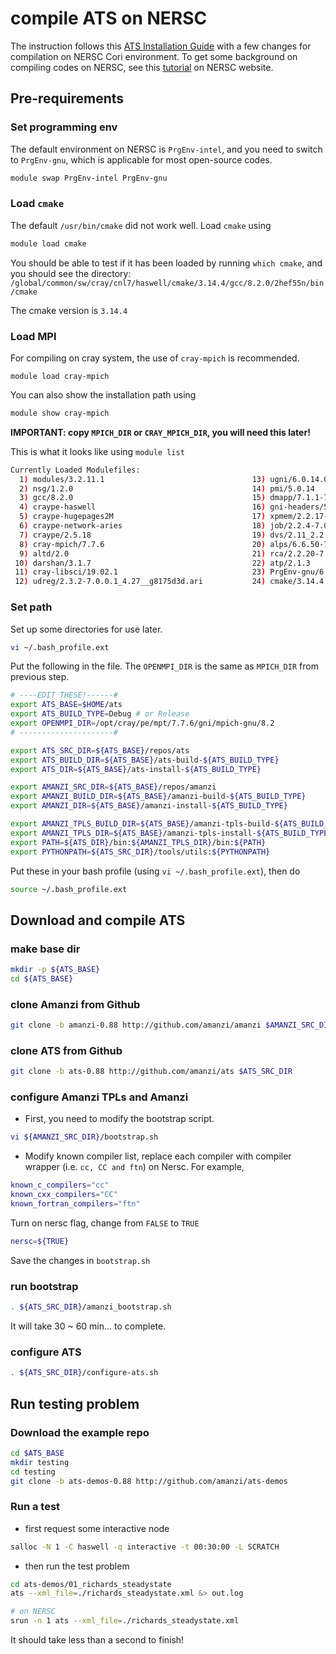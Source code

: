 # compile ATS on NERSC

The instruction follows this [ATS Installation Guide](https://github.com/amanzi/ats/blob/master/INSTALL.md) with a few changes for compilation on NERSC Cori environment. To get some background on compiling codes on NERSC, see this [tutorial](https://www.nersc.gov/users/computational-systems/cori/programming/compiling-codes-on-cori/) on NERSC website.

## Pre-requirements

### Set programming env

The default environment on NERSC is `PrgEnv-intel`, and you need to switch to `PrgEnv-gnu`, which is applicable for most open-source codes.

```bash
module swap PrgEnv-intel PrgEnv-gnu
```

### Load `cmake`

The default `/usr/bin/cmake` did not work well. Load `cmake` using

```bash
module load cmake
```

You should be able to test if it has been loaded by running `which cmake`,  and you should see the directory: `/global/common/sw/cray/cnl7/haswell/cmake/3.14.4/gcc/8.2.0/2hef55n/bin/cmake`

The cmake version is `3.14.4`

###  Load MPI

For compiling on cray system, the use of `cray-mpich` is recommended.

```
module load cray-mpich
```

You can also show the installation path using

```bash
module show cray-mpich
```

**IMPORTANT: copy `MPICH_DIR` or `CRAY_MPICH_DIR`, you will need this later!** 

This is what it looks like using `module list`

```bash
Currently Loaded Modulefiles:
  1) modules/3.2.11.1                                 13) ugni/6.0.14.0-7.0.0.1_7.30__ge78e5b0.ari
  2) nsg/1.2.0                                        14) pmi/5.0.14
  3) gcc/8.2.0                                        15) dmapp/7.1.1-7.0.0.1_5.20__g25e5077.ari
  4) craype-haswell                                   16) gni-headers/5.0.12.0-7.0.0.1_7.39__g3b1768f.ari
  5) craype-hugepages2M                               17) xpmem/2.2.17-7.0.0.1_3.24__g7acee3a.ari
  6) craype-network-aries                             18) job/2.2.4-7.0.0.1_3.30__g36b56f4.ari
  7) craype/2.5.18                                    19) dvs/2.11_2.2.137-7.0.0.1_10.1__g04d35b33
  8) cray-mpich/7.7.6                                 20) alps/6.6.50-7.0.0.1_3.35__g962f7108.ari
  9) altd/2.0                                         21) rca/2.2.20-7.0.0.1_4.34__g8e3fb5b.ari
 10) darshan/3.1.7                                    22) atp/2.1.3
 11) cray-libsci/19.02.1                              23) PrgEnv-gnu/6.0.5
 12) udreg/2.3.2-7.0.0.1_4.27__g8175d3d.ari           24) cmake/3.14.4
```

### Set path

Set up some directories for use later. 

```bash
vi ~/.bash_profile.ext
```

Put the following in the file. The `OPENMPI_DIR` is the same as `MPICH_DIR` from previous step. 

```bash
# ----EDIT THESE!------#
export ATS_BASE=$HOME/ats
export ATS_BUILD_TYPE=Debug # or Release
export OPENMPI_DIR=/opt/cray/pe/mpt/7.7.6/gni/mpich-gnu/8.2
# ---------------------#

export ATS_SRC_DIR=${ATS_BASE}/repos/ats
export ATS_BUILD_DIR=${ATS_BASE}/ats-build-${ATS_BUILD_TYPE}
export ATS_DIR=${ATS_BASE}/ats-install-${ATS_BUILD_TYPE}

export AMANZI_SRC_DIR=${ATS_BASE}/repos/amanzi
export AMANZI_BUILD_DIR=${ATS_BASE}/amanzi-build-${ATS_BUILD_TYPE}
export AMANZI_DIR=${ATS_BASE}/amanzi-install-${ATS_BUILD_TYPE}

export AMANZI_TPLS_BUILD_DIR=${ATS_BASE}/amanzi-tpls-build-${ATS_BUILD_TYPE}
export AMANZI_TPLS_DIR=${ATS_BASE}/amanzi-tpls-install-${ATS_BUILD_TYPE}
export PATH=${ATS_DIR}/bin:${AMANZI_TPLS_DIR}/bin:${PATH}
export PYTHONPATH=${ATS_SRC_DIR}/tools/utils:${PYTHONPATH}
```

Put these in your bash profile (using `vi ~/.bash_profile.ext`), then do 

```bash
source ~/.bash_profile.ext
```

## Download and compile ATS

### make base dir

```bash
mkdir -p ${ATS_BASE}
cd ${ATS_BASE}
```

### clone Amanzi from Github

```bash
git clone -b amanzi-0.88 http://github.com/amanzi/amanzi $AMANZI_SRC_DIR
```

### clone ATS from Github

```bash
git clone -b ats-0.88 http://github.com/amanzi/ats $ATS_SRC_DIR
```

### configure Amanzi TPLs and Amanzi

- First, you need to modify the bootstrap script.

```bash
vi ${AMANZI_SRC_DIR}/bootstrap.sh
```

- Modify known compiler list, replace each compiler with compiler wrapper (i.e. `cc, CC and ftn`) on Nersc. For example,

```bash
known_c_compilers="cc"
known_cxx_compilers="CC"
known_fortran_compilers="ftn"
```

Turn on nersc flag, change from `FALSE` to `TRUE`

```bash
nersc=${TRUE}
```

Save the changes in `bootstrap.sh`

### run bootstrap

```bash
. ${ATS_SRC_DIR}/amanzi_bootstrap.sh
```

It will take 30 ~ 60 min... to complete.

### configure ATS

```bash
. ${ATS_SRC_DIR}/configure-ats.sh
```

## Run testing problem

### Download the example repo

```bash
cd $ATS_BASE
mkdir testing
cd testing
git clone -b ats-demos-0.88 http://github.com/amanzi/ats-demos
```

### Run a test

- first request some interactive node

```bash
salloc -N 1 -C haswell -q interactive -t 00:30:00 -L SCRATCH
```

- then run the test problem

```bash
cd ats-demos/01_richards_steadystate
ats --xml_file=./richards_steadystate.xml &> out.log

# on NERSC
srun -n 1 ats --xml_file=./richards_steadystate.xml 
```

It should take less than a second to finish!

